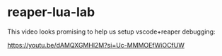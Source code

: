 # reaper-lua-lab

This video looks promising to help us setup vscode+reaper debugging:


https://youtu.be/dAMQXGMHl2M?si=Uc-MMMOEfWiOCfUW
